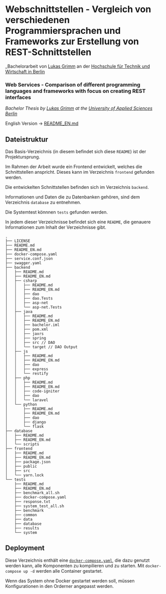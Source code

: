 # Webschnittstellen - Vergleich von verschiedenen Programmiersprachen und Frameworks zur Erstellung von REST-Schnittstellen 

_Bachelorarbeit von [Lukas Grimm](https://lukasgrimm.me) an der [Hochschule für Technik und Wirtschaft in Berlin](https://www.htw-berlin.de)

### Web Services - Comparison of different programming languages and frameworks with focus on creating REST interfaces

_Bachelor Thesis by [Lukas Grimm](https://lukasgrimm.me) at the [University of Applied Sciences Berlin](https://www.htw-berlin.de)_

English Version -> [README_EN.md](/README_EN.md)

## Dateistruktur

Das Basis-Verzeichnis (in diesem befindet sich diese `README`) ist der Projektursprung.

Im Rahmen der Arbeit wurde ein Frontend entwickelt, welches die Schnittstellen anspricht. Dieses kann im Verzeichnis `frontend` gefunden werden.

Die entwickelten Schnittstellen befinden sich im Verzeichnis `backend`.

Informationen und Daten die zu Datenbanken gehören, sind dem Verzeichnis `database` zu entnehmen.

Die Systemtest könnnen `tests` gefunden werden.

In jedem dieser Verzeichnisse befindet sich eine `README`, die genauere Informationen zum Inhalt der Verzeichnisse gibt.

```
.
├── LICENSE
├── README.md
├── README_EN.md
├── docker-compose.yaml
├── service.conf.json
├── swagger.yaml
├── backend
│   ├── README.md
│   ├── README_EN.md
│   ├── csharp
│   │   ├── README.md
│   │   ├── README_EN.md
│   │   ├── dao
│   │   ├── dao.Tests
│   │   ├── asp-net
│   │   └── asp-net.Tests
│   ├── java   
│   │   ├── README.md
│   │   ├── README_EN.md
│   │   ├── bachelor.iml
│   │   ├── pom.xml
│   │   ├── jaxrs
│   │   ├── spring
│   │   ├── src // DAO
│   │   └── target // DAO Output
│   ├── js
│   │   ├── README.md
│   │   ├── README_EN.md
│   │   ├── dao
│   │   ├── express
│   │   └── restify
│   ├── php
│   │   ├── README.md
│   │   ├── README_EN.md
│   │   ├── code-igniter
│   │   ├── dao
│   │   └── laravel
│   └── python
│       ├── README.md
│       ├── README_EN.md
│       ├── dao
│       ├── django
│       └── flask
├── database
│   ├── README.md
│   ├── README_EN.md
│   └── scripts
├── frontend
│   ├── README.md
│   ├── README_EN.md
│   ├── package.json
│   ├── public
│   ├── src
│   └── yarn.lock
└── tests
    ├── README.md
    ├── README_EN.md
    ├── benchmark_all.sh
    ├── docker-compose.yaml
    ├── response.txt
    ├── system_test_all.sh
    ├── benchmark
    ├── common
    ├── data
    ├── database
    ├── results
    └── system
```


## Deployment

Diese Verzeichnis enthält eine [`docker-compose.yaml`](/docker-compose.yaml), die dazu genutzt werden kann, alle Komponenten zu kompilieren und zu starten. Mit `docker-compose up -d` werden alle Container gestartet.

Wenn das System ohne Docker gestartet werden soll, müssen Konfigurationen in den Orderner angepasst werden.

